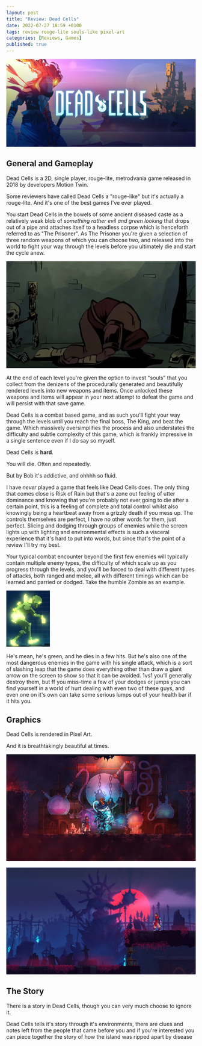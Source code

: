```yaml
---
layout: post
title: "Review: Dead Cells"
date: 2022-07-27 18:59 +0100
tags: review rouge-lite souls-like pixel-art
categories: [Reviews, Games]
published: true
---
```


![Dead Cells Header](dead_cells_header.jpg)

## General and Gameplay

Dead Cells is a 2D, single player, rouge-lite, metrodvania game released in 2018 by developers Motion Twin.

Some reviewers have called Dead Cells a "rouge-like" but it's actually a rouge-lite. And it's one of the best games I've ever played.

You start Dead Cells in the bowels of some ancient diseased caste as a relatively weak blob of *something rather evil and green looking* that drops out of a pipe and attaches itself to a headless corpse which is henceforth referred to as "The Prisoner". As The Prisoner you're given a selection of three random weapons of which you can choose two, and released into the world to fight your way through the levels before you ultimately die and start the cycle anew.

![awesome animation](awesome_dead_cells.gif)

At the end of each level you're given the option to invest "souls" that you collect from the denizens of the procedurally generated and beautifully rendered levels into new weapons and items. Once unlocked these weapons and items will appear in your next attempt to defeat the game and will persist with that save game.

Dead Cells is a combat based game, and as such you'll fight your way through the levels until you reach the final boss, The King, and beat the game. Which massively oversimplifies the process and also understates the difficulty and subtle complexity of this game, which is frankly impressive in a single sentence even if I do say so myself.

Dead Cells is **hard**.

You will die. Often and repeatedly.

But by Bob it's addictive, and ohhhh so fluid.

I have *never* played a game that feels like Dead Cells does. The only thing that comes close is Risk of Rain but that's a zone out feeling of utter dominance and knowing that you're probably not ever going to die after a certain point, this is a feeling of complete and total control whilst also knowingly being a heartbeat away from a grizzly death if you mess up. The controls themselves are perfect, I have no other words for them, just perfect. Slicing and dodging through groups of enemies while the screen lights up with lighting and environmental effects is such a visceral experience that it's hard to put into words, but since that's the point of a review I'll try my best.

Your typical combat encounter beyond the first few enemies will typically contain multiple enemy types, the difficulty of which scale up as you progress through the levels, and you'll be forced to deal with different types of attacks, both ranged and melee, all with different timings which can be learned and parried or dodged. Take the humble Zombie as an example.

![Zombie](dead_cells_zombie.png)

He's mean, he's green, and he dies in a few hits. But he's also one of the most dangerous enemies in the game with his single attack, which is a sort of slashing leap that the game does everything other than draw a giant arrow on the screen to show so that it can be avoided. 1vs1 you'll generally destroy them, but ff you miss-time a few of your dodges or jumps you can find yourself in a world of hurt dealing with even two of these guys, and even one on it's own can take some serious lumps out of your health bar if it hits you.

## Graphics

Dead Cells is rendered in Pixel Art.

And it is breathtakingly beautiful at times.

![The Graphics](dead_cells_graphics.jpg)

![Still Pretty](dead_cells_still_pretty.jpg)

## The Story

There is a story in Dead Cells, though you can very much choose to ignore it.

Dead Cells tells it's story through it's environments, there are clues and notes left from the people that came before you and if you're interested you can piece together the story of how the island was ripped apart by disease
